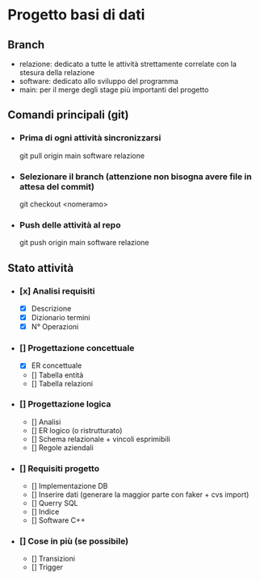 # Progetto basi di dati

## Branch
- relazione: dedicato a tutte le attività strettamente correlate con la stesura della relazione
- software: dedicato allo sviluppo del programma
- main: per il merge degli stage più importanti del progetto

## Comandi principali (git)
- ### Prima di ogni attività sincronizzarsi
    git pull origin main software relazione
- ### Selezionare il branch (attenzione non bisogna avere file in attesa del commit)
    git checkout \<nomeramo\>
- ### Push delle attività al repo
    git push origin main software relazione

## Stato attività
- ### [x] Analisi requisiti
    - [x] Descrizione
    - [x] Dizionario termini
    - [x] N° Operazioni
- ### [] Progettazione concettuale
    - [x] ER concettuale
    - [] Tabella entità
    - [] Tabella relazioni
- ### [] Progettazione logica
    - [] Analisi
    - [] ER logico (o ristrutturato)
    - [] Schema relazionale + vincoli esprimibili
    - [] Regole aziendali
- ### [] Requisiti progetto
    - [] Implementazione DB
    - [] Inserire dati (generare la maggior parte con faker + cvs import)
    - [] Querry SQL
    - [] Indice
    - [] Software C++
- ### [] Cose in più (se possibile)
    - [] Transizioni 
    - [] Trigger

